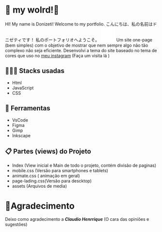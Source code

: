 # 🧞 my wolrd!🌌

HI! My name is Donizeti! Welcome to my portfolio.
こんにちは、私の名前はドニゼティです！ 私のポートフォリオへようこそ。
<img src="./assets/moon.svg" alt="">
Um site one-page (bem simples) com o objetivo de mostrar que nem sempre algo não tão complexo não seja eficiente. Desenvolvi a tema do site baseado no tema de cores que uso no [meu instagram](https://www.instagram.com/dev_donizet/)  (Faça um visita lá )

## 👨🏻‍💻 Stacks usadas

 - Html
 - JavaScript
 - CSS
 
 ## 🧩 Ferramentas
 
 - VsCode
 - Figma
 - Gimp
 - Inkscape

## 📋 Partes (views) do Projeto

 - Index (View inicial e Main de todo o projeto, contém divisão de paginas)
 - mobile.css (Versão para smartphones e tablets)
 - animate.css ( animação em geral)
 - page-lading.css(Versão para descktop)
 - assets (Arquivos de media)

# 💜Agradecimento

Deixo como agradecimento a ***Claudio Henrrique*** (O cara das opiniões e sugestões)
